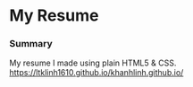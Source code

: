 # My Resume

### Summary

My resume I made using plain HTML5 & CSS.
https://ltklinh1610.github.io/khanhlinh.github.io/

